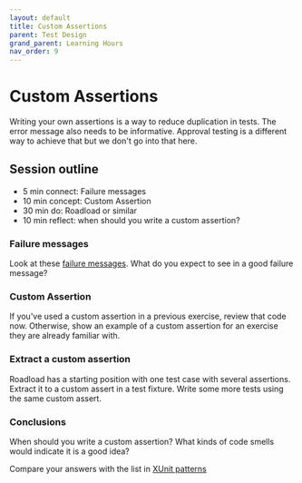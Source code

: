 ```yaml
---
layout: default
title: Custom Assertions
parent: Test Design
grand_parent: Learning Hours
nav_order: 9
---
```


# Custom Assertions

Writing your own assertions is a way to reduce duplication in tests. The error message also needs to be informative. Approval testing is a different way to achieve that but we don't go into that here.

## Session outline

* 5 min connect: Failure messages
* 10 min concept: Custom Assertion
* 30 min do: Roadload or similar
* 10 min reflect: when should you write a custom assertion?

### Failure messages
Look at these [failure messages](/exercises/games/failure_messages.html). What do you expect to see in a good failure message?

### Custom Assertion
If you've used a custom assertion in a previous exercise, review that code now. Otherwise, show an example of a custom assertion for an exercise they are already familiar with.

### Extract a custom assertion
Roadload has a starting position with one test case with several assertions. Extract it to a custom assert in a test fixture. Write some more tests using the same custom assert.

### Conclusions
When should you write a custom assertion? What kinds of code smells would indicate it is a good idea?

Compare your answers with the list in [XUnit patterns](http://xunitpatterns.com/Custom%20Assertion.html)
